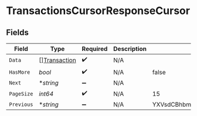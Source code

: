 # TransactionsCursorResponseCursor


## Fields

| Field                                               | Type                                                | Required                                            | Description                                         | Example                                             |
| --------------------------------------------------- | --------------------------------------------------- | --------------------------------------------------- | --------------------------------------------------- | --------------------------------------------------- |
| `Data`                                              | [][Transaction](../../models/shared/transaction.md) | :heavy_check_mark:                                  | N/A                                                 |                                                     |
| `HasMore`                                           | *bool*                                              | :heavy_check_mark:                                  | N/A                                                 | false                                               |
| `Next`                                              | **string*                                           | :heavy_minus_sign:                                  | N/A                                                 |                                                     |
| `PageSize`                                          | *int64*                                             | :heavy_check_mark:                                  | N/A                                                 | 15                                                  |
| `Previous`                                          | **string*                                           | :heavy_minus_sign:                                  | N/A                                                 | YXVsdCBhbmQgYSBtYXhpbXVtIG1heF9yZXN1bHRzLol=        |